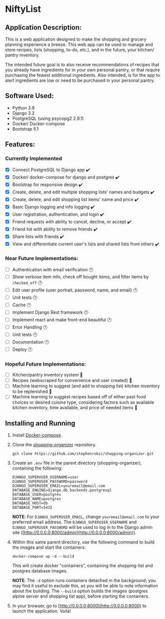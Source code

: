 # NiftyList

## Application Description:
This is a web application designed to make the shopping and grocery planning experience a breeze. This web app can be used to manage and store recipes, lists (shopping, to-do, etc.), and in the future, your kitchen/ pantry inventory.

The intended future goal is to also receive recommendations of recipes that you already have ingredients for in your own personal pantry, or that require purchasing the fewest additional ingredients. Also intended, is for the app to alert ingredients are low or need to be purchased in your personal pantry.


## Software Used:
- Python 3.9
- Django 3.2
- PostgreSQL (using psycopg2 2.9.1)
- Docker/ Docker-compose
- Bootstrap 5.1


## Features:

### Currently Implemented
- [x] Connect PostgreSQL to Django app :heavy_check_mark:
- [x] Docker/ docker-compose for django and postgres :heavy_check_mark:
- [x] Bootstrap for responsive design :heavy_check_mark:
- [x] Create, delete, and edit multiple shopping lists' names and budgets :heavy_check_mark:
- [x] Create, delete, and edit shopping list items' name and price :heavy_check_mark:
- [x] Basic Django logging and info logging :heavy_check_mark:
- [x] User registration, authentication, and login :heavy_check_mark:
- [x] Friend requests with ability to cancel, decline, or accept :heavy_check_mark:
- [x] Friend list with ability to remove friends :heavy_check_mark:
- [x] Share lists with friends :heavy_check_mark:
- [x] View and differentiate current user's lists and shared lists from others :heavy_check_mark:

### Near Future Implementations:
- [ ] Authentication with email verification :clock1:
- [ ] Show verbose item info, check off bought items, and filter items by `checked_off` :clock1:
- [ ] Edit user profile (user portrait, password, name, and email) :clock1:
- [ ] Unit tests :clock1:
- [ ] Cache :clock1:
- [ ] Implement Django Rest framework :clock1:
- [ ] Implement react and make front-end beautiful :clock1:
- [ ] Error Handling :clock1:
- [ ] Unit tests :clock1:
- [ ] Documentation :clock1:
- [ ] Deploy :clock1:

### Hopeful Future Implementations:
- [ ] Kitchen/pantry inventory system :thought_balloon:
- [ ] Recipes (webscraped for convenience and user created) :thought_balloon:
- [ ] Machine learning to suggest (and add to shopping list) kitchen inventory to be replenished :thought_balloon:
- [ ] Machine learning to suggest recipes based off of either past food choices or desired cuisine type, considering factors such as available kitchen inventory, time available, and price of needed items :thought_balloon:

## Installing and Running

1. Install [Docker-compose](https://docs.docker.com/compose/install/).

2. Clone the [shopping-organizer](https://github.com/stephenrobic/shopping-organizer) repository.
    ```shell
    git clone https://github.com/stephenrobic/shopping-organizer.git
    ```

3. Create an `.env` file in the parent directory (shopping-organizer), containing the following:
    ```
    DJANGO_SUPERUSER_USERNAME=user
    DJANGO_SUPERUSER_PASSWORD=password
    DJANGO_SUPERUSER_EMAIL=youremail@email.com
    DATABASE_ENGINE=django.db.backends.postgresql
    DATABASE_USER=postgres
    DATABASE_NAME=postgres
    DATABASE_HOST=db
    DATABASE_PORT=5432
    ```
    **NOTE**: For `DJANGO_SUPERUSER_EMAIL`, change `youremail@email.com` to your preferred email address. The `DJANGO_SUPERUSER_USERNAME` and `DJANGO_SUPERUSER_PASSWORD` will be used to log in to the Django admin site ([http://0.0.0.0:8000/admin](http://0.0.0.0:8000/admin)).

4. Within this same parent directory, use the following command to build the images and start the containers:
    ```shell
    docker-compose up -d --build
    ```
    This will create docker "containers", containing the shopping-list and postgres database images.

    **NOTE**: The `-d` option runs containers detached in the background; you may find it useful to exclude this, as you will be able to note information about the building. The `--build` option builds the images (postgres alpine server and shopping list app), before starting the containers.

6. In your browser, go to [http://0.0.0.0:8000](http://0.0.0.0:8000) to launch the application. Voilà!
